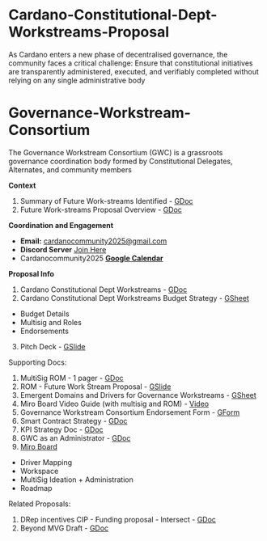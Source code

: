 # Cardano-Constitutional-Dept-Workstreams-Proposal
As Cardano enters a new phase of decentralised governance, the community faces a critical challenge: Ensure that constitutional initiatives are transparently administered, executed, and verifiably completed without relying on any single administrative body


# Governance-Workstream-Consortium
The Governance Workstream Consortium (GWC) is a grassroots governance coordination body formed by Constitutional Delegates, Alternates, and community members

**__Context__**
1. Summary of Future Work-streams Identified -  [GDoc](https://docs.google.com/document/d/1BIfPsHhvzEhLxU1wbMxosQn3tQHel_euIzekbFbLjG4)
2. Future Work-streams Proposal Overview - [GDoc](https://docs.google.com/document/d/1H23-B1Z8gU1qTSPlNfduXle2uKfvLg_0jFw0dquIZ00)

**__Coordination and Engagement__**
- **Email:** cardanocommunity2025@gmail.com
- **Discord Server** [Join Here](https://discord.gg/PHpgPFTz5m)
- Cardanocommunity2025 [**Google Calendar**](https://calendar.google.com/calendar/u/0?cid=Y2FyZGFub2NvbW11bml0eTIwMjVAZ21haWwuY29t)

**__Proposal Info__**
1. Cardano Constitutional Dept Workstreams - [GDoc](https://docs.google.com/document/d/1ruTWv3qoyxnWSoJ1KpilttozfKQGTq0Ly4CyPpS8YM4)
2. Cardano Constitutional Dept Workstreams Budget Strategy - [GSheet](https://docs.google.com/spreadsheets/d/1ArJLvbOjkjFsj8P_KyTnMWNFzYaakJpnE0b9b4Qsbnw)
- Budget Details
- Multisig and Roles
- Endorsements
3. Pitch Deck - [GSlide](https://docs.google.com/presentation/d/1fEZsi36bsMDerdjZpufPbw8WSTfktrFBzRi_LTASuHE/edit#slide=id.g34ccc24d119_0_579)

Supporting Docs:
1. MultiSig ROM - 1 pager - [GDoc](https://docs.google.com/document/d/1pB-FreDfQCjlNiVYx3MtMaBfEiz7oXb9iaaDqwLZhbE/edit?usp=sharing)
2. ROM - Future Work Stream Proposal - [GSlide](https://docs.google.com/presentation/d/1y3Fv_um8oMrZZ5QPV6eJnqU2YOILnnZj2oh65_Hzw-Q/edit?usp=sharing)
3. Emergent Domains and Drivers for Governance Workstreams - [GSheet](https://docs.google.com/spreadsheets/d/1wKLVGCTYSQK_xsZPaPIFp4npOzjESb4r6vrICZCFsNw)
4. Miro Board Video Guide (with multisig and ROM) - [Video](https://youtu.be/IH3cPPnbngY)
5. Governance Workstream Consortium Endorsement Form - [GForm](https://forms.gle/NyrMnvKEqNYWrZoc9)
6. Smart Contract Strategy - [GDoc](https://docs.google.com/document/d/1eWlNo5lKrHlqziOv2wMSUazOU331Cml7CZlEuqh2UL4)
7. KPI Strategy Doc - [GDoc](https://docs.google.com/document/d/1COYQTL_TRshVtvv8fN7kLB6I1i6L0N-lBfMzbYygMPs)
8. GWC as an Administrator - [GDoc](https://docs.google.com/document/d/1Kv5xzCC5M16x7rRXm2nX_RZsmq7MFihpcP58R3yZZA4)
9. [Miro Board](https://miro.com/app/board/uXjVIZDjWg0=/)
- Driver Mapping
- Workspace
- MultiSig Ideation + Administration
- Roadmap

Related Proposals:
1. DRep incentives CIP - Funding proposal - Intersect - [GDoc](https://docs.google.com/document/d/1AOKY7eGzpM72eVDfNqGxAfJVIAXq5767Yjwg2_5tDug)
2. Beyond MVG Draft - [GDoc](https://docs.google.com/document/d/1zojo0m416LolsHkpC1HF42Gq0ZACulHTtLXmzWnvc_k)

